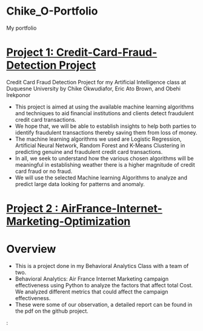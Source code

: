 # Chike_O-Portfolio
My portfolio
# [Project 1:  Credit-Card-Fraud-Detection Project](https://github.com/chikeokwudiafor/Credit-Card-Fraud-Detection)
Credit Card Fraud Detection Project for my Artificial Intelligence class at Duquesne University by Chike Okwudiafor, Eric Ato Brown, and Obehi Irekponor
* This project is aimed at using the available machine learning algorithms and techniques to aid financial institutions and clients detect fraudulent credit card transactions. 
* We hope that, we will be able to establish insights to help both parties to identify fraudulent transactions thereby saving them from loss of money.
* The machine learning algorithms we used are Logistic Regression, Artificial Neural Network, Random Forest and K-Means Clustering in predicting genuine and fraudulent credit card transactions.
* In all, we seek to understand how the various chosen algorithms will be meaningful in establishing weather there is a higher magnitude of credit card fraud or no fraud.
*  We will use the selected Machine learning Algorithms to analyze and predict large data looking for patterns and anomaly.


# [Project 2 : AirFrance-Internet-Marketing-Optimization](https://github.com/chikeokwudiafor/AirFrance-Internet-Marketing-Optimization-)
# Overview
* This is a project done in my Behavioral Analytics Class with a team of two.
* Behavioral Analytics: Air France Internet Marketing campaign effectiveness using Python to analyze the factors that affect total Cost. We analyzed different metrics that could affect the campaign effectiveness. 
* These were some of our observation, a detailed report can be found in the pdf on the github project.

:[](https://github.com/chikeokwudiafor/Chike_O-Portfolio/blob/main/images/project%202.png)
